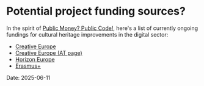 # Potential project funding sources?

In the spirit of [Public Money? Public Code!](https://publiccode.eu/), here's a list of currently ongoing fundings for cultural heritage improvements in the digital sector:

  * [Creative Europe](https://culture.ec.europa.eu/creative-europe)
  * [Creative Europe (AT page)](https://www.creativeeurope.at/kultur/foerderungen.html)
  * [Horizon Europe](https://commission.europa.eu/funding-tenders/find-funding/eu-funding-programmes/horizon-europe_en)
  * [Erasmus+](https://commission.europa.eu/education/set-projects-education-and-training/erasmus-funding-programme_en)


Date: 2025-06-11

